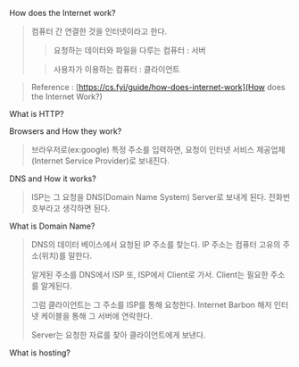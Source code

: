How does the Internet work?

> 컴퓨터 간 연결한 것을 인터넷이라고 한다.
>
> > 요청하는 데이터와 파일을 다루는 컴퓨터 : 서버
>
> > 사용자가 이용하는 컴퓨터 : 클라이언트

> Reference : [https://cs.fyi/guide/how-does-internet-work](How does the Internet Work?)

What is HTTP?

Browsers and How they work?

> 브라우저로(ex:google) 특정 주소를 입력하면, 요청이 인터넷 서비스 제공업체(Internet Service Provider)로 보내진다.

DNS and How it works?

> ISP는 그 요청을 DNS(Domain Name System) Server로 보내게 된다. 전화번호부라고 생각하면 된다.

What is Domain Name?

> DNS의 데이터 베이스에서 요청된 IP 주소를 찾는다. IP 주소는 컴퓨터 고유의 주소(위치)를 말한다.
>
> 알게된 주소를 DNS에서 ISP 또, ISP에서 Client로 가서. Client는 필요한 주소를 알게된다.
>
> 그럼 클라이언트는 그 주소를 ISP를 통해 요청한다. Internet Barbon 해저 인터넷 케이블을 통해 그 서버에 연락한다.
>
> Server는 요청한 자료를 찾아 클라이언트에게 보낸다.

What is hosting?
